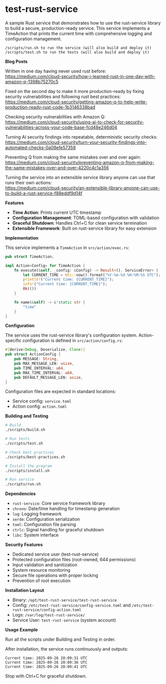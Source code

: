 # test-rust-service

A sample Rust service that demonstrates how to use the rust-service library to build a secure, production-ready service. This service implements a TimeAction that prints the current time with comprehensive logging and configuration management.

```
/scripts/run.sh to run the service (will also build and deploy it)
/scripts/test.sh to run the tests (will also build and deploy it)
```

__Blog Posts__

Written in one day having never used rust before:\
https://medium.com/cloud-security/how-i-learned-rust-in-one-day-with-amazon-q-1398b75270c5

Fixed on the second day to make it more production-ready by fixing security vulnerabilities and following rust best practices:\
https://medium.com/cloud-security/getting-amazon-q-to-help-write-production-ready-rust-code-1b3146338bad

Checking security vulnerabilities with Amazon Q:\
https://medium.com/cloud-security/using-ai-to-check-for-security-vulnerabilities-across-your-code-base-fcd48e246d04

Turning AI security findings into repeatable, deterministic security checks:\
https://medium.com/cloud-security/turn-your-security-findings-into-automated-checks-0a08efe57358

Preventing Q from making the same mistakes over and over again:\
https://medium.com/cloud-security/preventing-amazon-q-from-making-the-same-mistakes-over-and-over-4220c4c1a356

Turning the service into an extensible service library anyone can use that runs their own actions:\
https://medium.com/cloud-security/an-extensible-library-anyone-can-use-to-build-a-rust-service-f88eddf9d14f

__Features__

- **Time Action**: Prints current UTC timestamp
- **Configuration Management**: TOML-based configuration with validation
- **Graceful Shutdown**: Handles Ctrl+C for clean service termination
- **Extensible Framework**: Built on rust-service library for easy extension

__Implementation__

This service implements a `TimeAction` in `src/action/exec.rs`:

```rust
pub struct TimeAction;

impl Action<Config> for TimeAction {
    fn execute(&self, _config: &Config) -> Result<(), ServiceError> {
        let CURRENT_TIME = Utc::now().format("%Y-%m-%d %H:%M:%S UTC");
        println!("Current time: {CURRENT_TIME}");
        info!("Current time: {CURRENT_TIME}");
        Ok(())
    }

    fn name(&self) -> &'static str {
        "time"
    }
}
```

__Configuration__

The service uses the rust-service library's configuration system. Action-specific configuration is defined in `src/action/config.rs`:

```rust
#[derive(Debug, Deserialize, Clone)]
pub struct ActionConfig {
    pub MESSAGE: String,
    pub MAX_MESSAGE_LEN: usize,
    pub TIME_INTERVAL: u64,
    pub MAX_TIME_INTERVAL: u64,
    pub DEFAULT_MESSAGE_LEN: usize,
}
```

Configuration files are expected in standard locations:
- Service config: `service.toml` 
- Action config: `action.toml`

__Building and Testing__

```bash
# Build
./scripts/build.sh

# Run tests
./scripts/test.sh

# Check best practices
./scripts/best-practices.sh

# Install the program
./scripts/install.sh

# Run service
./scripts/run.sh
```

__Dependencies__

- `rust-service`: Core service framework library
- `chrono`: Date/time handling for timestamp generation
- `log`: Logging framework
- `serde`: Configuration serialization
- `toml`: Configuration file parsing
- `ctrlc`: Signal handling for graceful shutdown
- `libc`: System interface

__Security Features__

- Dedicated service user (test-rust-service)
- Protected configuration files (root-owned, 644 permissions)
- Input validation and sanitization
- System resource monitoring
- Secure file operations with proper locking
- Prevention of root execution

__Installation Layout__

- Binary: `/opt/test-rust-service/test-rust-service`
- Config: `/etc/test-rust-service/config-service.toml` and `/etc/test-rust-service/config-action.toml`
- Logs: `/var/log/test-rust-service/`
- Service User: `test-rust-service` (system account)

__Usage Example__

Run all the scripts under Building and Testing in order.

After installation, the service runs continuously and outputs:
```
Current time: 2025-09-26 20:09:31 UTC
Current time: 2025-09-26 20:09:36 UTC
Current time: 2025-09-26 20:09:41 UTC
```

Stop with Ctrl+C for graceful shutdown.
